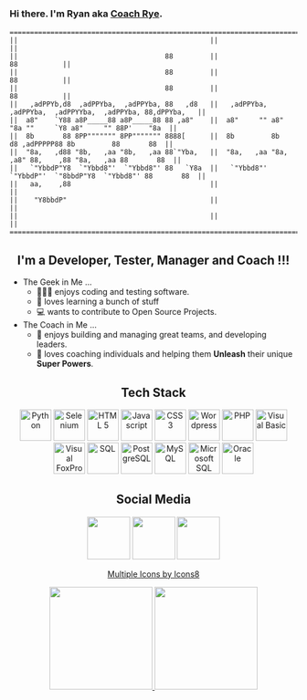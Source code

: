 ### Hi there. I'm Ryan aka [Coach Rye][website]. <!-- https://ascii.co.uk/art -->

```
=================================================================================================================
||                                               ||                                                            ||
||                                    88         ||                                               88           ||
||                                    88         ||                                               88           ||
||                                    88         ||                                               88           ||
||   ,adPPYb,d8  ,adPPYba,  ,adPPYba, 88   ,d8   ||   ,adPPYba,  ,adPPYba,  ,adPPYYba,  ,adPPYba, 88,dPPYba,   ||
||  a8"    `Y88 a8P_____88 a8P_____88 88 ,a8"    ||  a8"     "" a8"     "8a ""     `Y8 a8"     "" 88P'    "8a  ||
||  8b       88 8PP""""""" 8PP""""""" 8888[      ||  8b         8b       d8 ,adPPPPP88 8b         88       88  ||
||  "8a,   ,d88 "8b,   ,aa "8b,   ,aa 88`"Yba,   ||  "8a,   ,aa "8a,   ,a8" 88,    ,88 "8a,   ,aa 88       88  ||
||   `"YbbdP"Y8  `"Ybbd8"'  `"Ybbd8"' 88   `Y8a  ||   `"Ybbd8"'  `"YbbdP"'  `"8bbdP"Y8  `"Ybbd8"' 88       88  ||
||   aa,    ,88                                  ||                                                            ||
||    "Y8bbdP"                                   ||                                                            ||
||                                               ||                                                            ||
=================================================================================================================
```
<h2 align="center">I'm a Developer, Tester, Manager and Coach !!!</h2>

<!--
- 🔭 I’m currently working on ...
- 🌱 I’m currently learning ...
- 👯 I’m looking to collaborate on ...
- 🤔 I’m looking for help with ...
- 💬 Ask me about ...
- 📫 How to reach me: ...
- 😄 Pronouns: ...
- ⚡ Fun fact: ...
-->

- The Geek in Me ... 
   - 👨🏻‍💻 enjoys coding and testing software. 
   - 📖 loves learning a bunch of stuff 
   - 💻 wants to contribute to Open Source Projects.
- The Coach in Me ...
   - 👥 enjoys building and managing great teams, and developing leaders. 
   - 🌱 loves coaching individuals and helping them **Unleash** their unique **Super Powers**.

<h2 align="center">Tech Stack</h2>
<!-- https://www.flaticon.com/packs/software-development-logos --> <!-- icons8.com -->

<p align="center">
   <img width="55" src="https://img.icons8.com/color/144/000000/python--v2.png" alt="Python"/> <img width="55" src="https://upload.wikimedia.org/wikipedia/commons/thumb/d/d5/Selenium_Logo.png/100px-Selenium_Logo.png" alt="Selenium"/> <img width="55" src="https://cdn-icons-png.flaticon.com/512/174/174854.png" alt="HTML 5"> <img width="55" src="https://cdn-icons-png.flaticon.com/512/5968/5968292.png" alt="Javascript"> <img width="55" src="https://cdn-icons-png.flaticon.com/512/5968/5968242.png" alt="CSS 3"> <img width="55" src="https://img.icons8.com/color/144/000000/wordpress.png" alt="Wordpress"/> <img width="55" src="https://cdn-icons-png.flaticon.com/512/919/919830.png" alt="PHP"> <img width="55" src="https://cdn-icons-png.flaticon.com/512/5968/5968389.png" alt="Visual Basic"/> <img width="55" src="https://upload.wikimedia.org/wikipedia/commons/6/64/Foxpro-icon.png" alt="Visual FoxPro"/> <img width="55" src="https://img.icons8.com/color/96/000000/sql.png" alt="SQL"/> <img width="55" src="https://img.icons8.com/color/144/000000/postgreesql.png" alt="PostgreSQL"/> <img width="55" src="https://cdn-icons-png.flaticon.com/512/919/919836.png" alt="MySQL"> <img width="55" src="https://img.icons8.com/color/144/000000/microsoft-sql-server.png" alt="Microsoft SQL"/> <img width="55" src="https://img.icons8.com/color/100/000000/oracle-logo.png" alt="Oracle"/> 
</p>

<h2 align="center">Social Media</h2>
<p align="center">
   <a href="https://www.linkedin.com/in/ryansalvanera"><img height="75" src="https://cdn2.iconfinder.com/data/icons/black-white-social-media/32/online_social_media_linked_in-256.png"></a> <a href="https://twitter.com/coachrye34"><img height="75" src="https://cdn2.iconfinder.com/data/icons/black-white-social-media/32/online_social_media_twitter-256.png"></a> <a href="https://instagr.am/coachrye"><img height="75" src="https://cdn2.iconfinder.com/data/icons/black-white-social-media/32/instagram_online_social_media-256.png"></a>
</p>

<!-- 
### Now Playing on Spotify 🎧
[<img src="https://now-playing-codestackr.vercel.app/api/spotify-playing" alt="coachRye Spotify Playing" width="350" />](https://open.spotify.com/user/ryansalvanera)
TODO: https://github.com/codeSTACKr
TODO: https://www.youtube.com/watch?v=n6d4KHSKqGk
-->


[website]: https://coachrye.com
[linkedin]: https://www.linkedin.com/in/ryansalvanera
[twitter]: https://twitter.com/coachrye34
[instagram]: https://instagr.am/coachrye
<p align="center">
   <a href="https://icons8.com/icon/">Multiple Icons by Icons8</a>
</p>
  
<div align="center">
  <a href="https://github.com/coachrye">
  <img height="180em" src="https://github-readme-stats.vercel.app/api?username=coachrye&show_icons=true&theme=dracula&include_all_commits=true&count_private=true"/>
  <img height="180em" src="https://github-readme-stats.vercel.app/api/top-langs/?username=coachrye&layout=compact&langs_count=7&theme=dracula"/>
</div>



